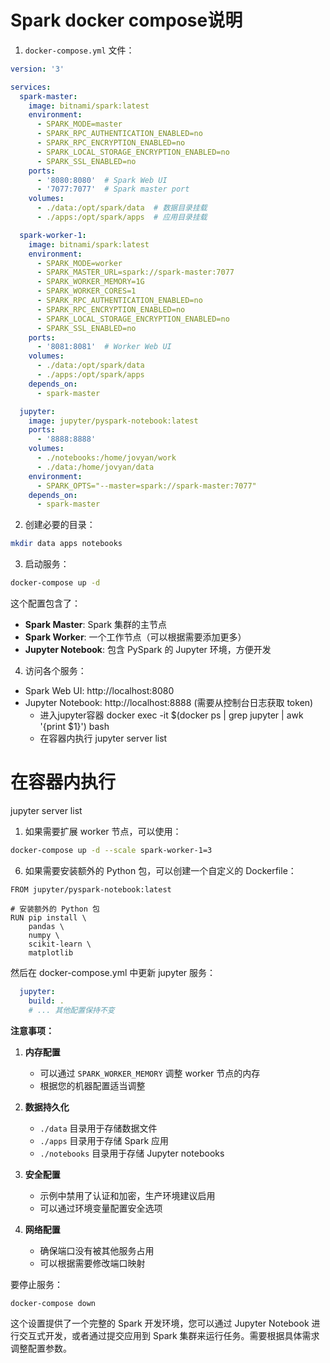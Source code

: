# Spark docker compose说明




1.  `docker-compose.yml` 文件：

```yaml:docker-compose.yml
version: '3'

services:
  spark-master:
    image: bitnami/spark:latest
    environment:
      - SPARK_MODE=master
      - SPARK_RPC_AUTHENTICATION_ENABLED=no
      - SPARK_RPC_ENCRYPTION_ENABLED=no
      - SPARK_LOCAL_STORAGE_ENCRYPTION_ENABLED=no
      - SPARK_SSL_ENABLED=no
    ports:
      - '8080:8080'  # Spark Web UI
      - '7077:7077'  # Spark master port
    volumes:
      - ./data:/opt/spark/data  # 数据目录挂载
      - ./apps:/opt/spark/apps  # 应用目录挂载

  spark-worker-1:
    image: bitnami/spark:latest
    environment:
      - SPARK_MODE=worker
      - SPARK_MASTER_URL=spark://spark-master:7077
      - SPARK_WORKER_MEMORY=1G
      - SPARK_WORKER_CORES=1
      - SPARK_RPC_AUTHENTICATION_ENABLED=no
      - SPARK_RPC_ENCRYPTION_ENABLED=no
      - SPARK_LOCAL_STORAGE_ENCRYPTION_ENABLED=no
      - SPARK_SSL_ENABLED=no
    ports:
      - '8081:8081'  # Worker Web UI
    volumes:
      - ./data:/opt/spark/data
      - ./apps:/opt/spark/apps
    depends_on:
      - spark-master

  jupyter:
    image: jupyter/pyspark-notebook:latest
    ports:
      - '8888:8888'
    volumes:
      - ./notebooks:/home/jovyan/work
      - ./data:/home/jovyan/data
    environment:
      - SPARK_OPTS="--master=spark://spark-master:7077"
    depends_on:
      - spark-master
```

2. 创建必要的目录：

```bash
mkdir data apps notebooks
```

3. 启动服务：

```bash
docker-compose up -d
```

这个配置包含了：

- **Spark Master**: Spark 集群的主节点
- **Spark Worker**: 一个工作节点（可以根据需要添加更多）
- **Jupyter Notebook**: 包含 PySpark 的 Jupyter 环境，方便开发

4. 访问各个服务：
- Spark Web UI: http://localhost:8080
- Jupyter Notebook: http://localhost:8888 (需要从控制台日志获取 token)
  - 进入jupyter容器 docker exec -it $(docker ps | grep jupyter | awk '{print $1}') bash
  - 在容器内执行 jupyter server list

# 在容器内执行
jupyter server list

1. 如果需要扩展 worker 节点，可以使用：

```bash
docker-compose up -d --scale spark-worker-1=3
```

6. 如果需要安装额外的 Python 包，可以创建一个自定义的 Dockerfile：

```dockerfile:Dockerfile
FROM jupyter/pyspark-notebook:latest

# 安装额外的 Python 包
RUN pip install \
    pandas \
    numpy \
    scikit-learn \
    matplotlib
```

然后在 docker-compose.yml 中更新 jupyter 服务：

```yaml:docker-compose.yml
  jupyter:
    build: .
    # ... 其他配置保持不变
```

**注意事项：**

1. **内存配置**
   - 可以通过 `SPARK_WORKER_MEMORY` 调整 worker 节点的内存
   - 根据您的机器配置适当调整

2. **数据持久化**
   - `./data` 目录用于存储数据文件
   - `./apps` 目录用于存储 Spark 应用
   - `./notebooks` 目录用于存储 Jupyter notebooks

3. **安全配置**
   - 示例中禁用了认证和加密，生产环境建议启用
   - 可以通过环境变量配置安全选项

4. **网络配置**
   - 确保端口没有被其他服务占用
   - 可以根据需要修改端口映射

要停止服务：

```bash
docker-compose down
```

这个设置提供了一个完整的 Spark 开发环境，您可以通过 Jupyter Notebook 进行交互式开发，或者通过提交应用到 Spark 集群来运行任务。需要根据具体需求调整配置参数。
